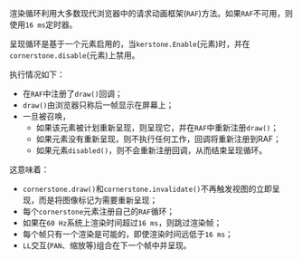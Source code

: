 渲染循环利用大多数现代浏览器中的请求动画框架(`RAF`)方法。如果`RAF`不可用，则使用`16 ms`定时器。

呈现循环是基于一个元素启用的，当`kerstone.Enable`(元素)时，并在`cornerstone.disable`(元素)上禁用。

执行情况如下：
* 在`RAF`中注册了`draw()`回调；
* `draw()`由浏览器只称后一帧显示在屏幕上； 
* 一旦被召唤，
  * 如果该元素被计划重新呈现，则呈现它，并在`RAF`中重新注册`draw()`；
  * 如果元素没有重新呈现，则不执行任何工作，回调将重新注册到RAF；
  * 如果元素`disabled()`，则不会重新注册回调，从而结束呈现循环。

这意味着：
* `cornerstone.draw()`和`cornerstone.invalidate()`不再触发视图的立即呈现，而是将图像标记为需要重新呈现；
* 每个`cornerstone`元素注册自己的`RAF`循环；
* 如果在`60 Hz`系统上渲染时间超过`16 ms`，则跳过渲染帧； 
* 每个帧只有一个渲染是可能的，即使渲染时间远低于`16 ms`；
* `LL`交互(`PAN`、缩放等)组合在下一个帧中并呈现。